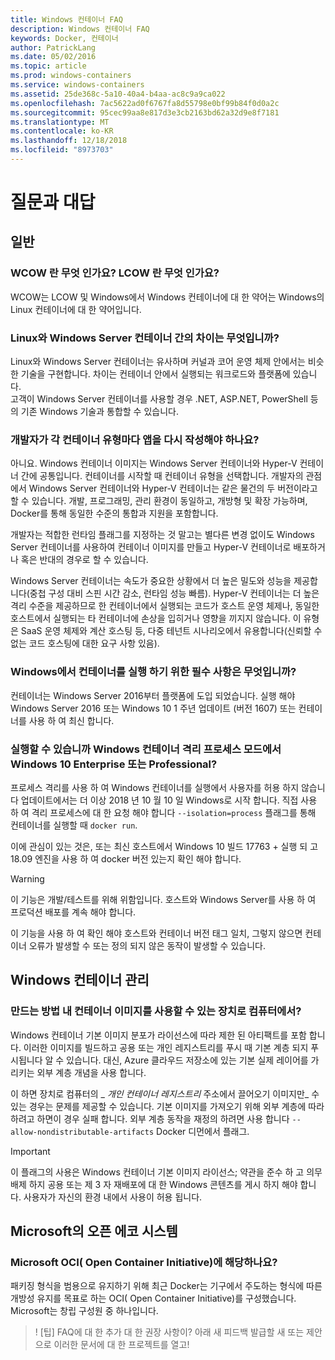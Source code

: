 ```yaml
---
title: Windows 컨테이너 FAQ
description: Windows 컨테이너 FAQ
keywords: Docker, 컨테이너
author: PatrickLang
ms.date: 05/02/2016
ms.topic: article
ms.prod: windows-containers
ms.service: windows-containers
ms.assetid: 25de368c-5a10-40a4-b4aa-ac8c9a9ca022
ms.openlocfilehash: 7ac5622ad0f6767fa8d55798e0bf99b84f0d0a2c
ms.sourcegitcommit: 95cec99aa8e817d3e3cb2163bd62a32d9e8f7181
ms.translationtype: MT
ms.contentlocale: ko-KR
ms.lasthandoff: 12/18/2018
ms.locfileid: "8973703"
---
```

# <a name="frequently-asked-questions"></a>질문과 대답

## <a name="general"></a>일반

### <a name="what-is-wcow-what-is-lcow"></a>WCOW 란 무엇 인가요? LCOW 란 무엇 인가요?

WCOW는 LCOW 및 Windows에서 Windows 컨테이너에 대 한 약어는 Windows의 Linux 컨테이너에 대 한 약어입니다.

### <a name="what-is-the-difference-between-linux-and-windows-server-containers"></a>Linux와 Windows Server 컨테이너 간의 차이는 무엇입니까?

Linux와 Windows Server 컨테이너는 유사하며 커널과 코어 운영 체제 안에서는 비슷한 기술을 구현합니다. 차이는 컨테이너 안에서 실행되는 워크로드와 플랫폼에 있습니다.  
고객이 Windows Server 컨테이너를 사용할 경우 .NET, ASP.NET, PowerShell 등의 기존 Windows 기술과 통합할 수 있습니다.

### <a name="as-a-developer-do-i-have-to-re-write-my-app-for-each-type-of-container"></a>개발자가 각 컨테이너 유형마다 앱을 다시 작성해야 하나요?

아니요. Windows 컨테이너 이미지는 Windows Server 컨테이너와 Hyper-V 컨테이너 간에 공통입니다. 컨테이너를 시작할 때 컨테이너 유형을 선택합니다. 개발자의 관점에서 Windows Server 컨테이너와 Hyper-V 컨테이너는 같은 물건의 두 버전이라고 할 수 있습니다. 개발, 프로그래밍, 관리 환경이 동일하고, 개방형 및 확장 가능하며, Docker를 통해 동일한 수준의 통합과 지원을 포함합니다. 

개발자는 적합한 런타임 플래그를 지정하는 것 말고는 별다른 변경 없이도 Windows Server 컨테이너를 사용하여 컨테이너 이미지를 만들고 Hyper-V 컨테이너로 배포하거나 혹은 반대의 경우로 할 수 있습니다.

Windows Server 컨테이너는 속도가 중요한 상황에서 더 높은 밀도와 성능을 제공합니다(중첩 구성 대비 스핀 시간 감소, 런타임 성능 빠름). Hyper-V 컨테이너는 더 높은 격리 수준을 제공하므로 한 컨테이너에서 실행되는 코드가 호스트 운영 체제나, 동일한 호스트에서 실행되는 타 컨테이너에 손상을 입히거나 영향을 끼지지 않습니다. 이 유형은 SaaS 운영 체제와 계산 호스팅 등, 다중 테넌트 시나리오에서 유용합니다(신뢰할 수 없는 코드 호스팅에 대한 요구 사항 있음).

### <a name="what-are-the-prerequisites-for-running-containers-on-windows"></a>Windows에서 컨테이너를 실행 하기 위한 필수 사항은 무엇입니까?

컨테이너는 Windows Server 2016부터 플랫폼에 도입 되었습니다. 실행 해야 Windows Server 2016 또는 Windows 10 1 주년 업데이트 (버전 1607) 또는 컨테이너를 사용 하 여 최신 합니다.

### <a name="can-i-run-windows-containers-in-process-isolated-mode-on-windows-10-enterprise-or-professional"></a>실행할 수 있습니까 Windows 컨테이너 격리 프로세스 모드에서 Windows 10 Enterprise 또는 Professional?

프로세스 격리를 사용 하 여 Windows 컨테이너를 실행에서 사용자를 허용 하지 않습니다 업데이트에서는 더 이상 2018 년 10 월 10 일 Windows로 시작 합니다. 직접 사용 하 여 격리 프로세스에 대 한 요청 해야 합니다 `--isolation=process` 플래그를 통해 컨테이너를 실행할 때 `docker run`.

이에 관심이 있는 것은, 또는 최신 호스트에서 Windows 10 빌드 17763 + 실행 되 고 18.09 엔진을 사용 하 여 docker 버전 있는지 확인 해야 합니다.

> [!WARNING]
> 이 기능은 개발/테스트를 위해 위함입니다. 호스트와 Windows Server를 사용 하 여 프로덕션 배포를 계속 해야 합니다.
>
> 이 기능을 사용 하 여 확인 해야 호스트와 컨테이너 버전 태그 일치, 그렇지 않으면 컨테이너 오류가 발생할 수 또는 정의 되지 않은 동작이 발생할 수 있습니다.

## <a name="windows-container-management"></a>Windows 컨테이너 관리

### <a name="how-do-i-make-my-container-images-available-on-air-gapped-machines"></a>만드는 방법 내 컨테이너 이미지를 사용할 수 있는 장치로 컴퓨터에서?

Windows 컨테이너 기본 이미지 분포가 라이선스에 따라 제한 된 아티팩트를 포함 합니다. 이러한 이미지를 빌드하고 공용 또는 개인 레지스트리를 푸시 때 기본 계층 되지 푸시됩니다 알 수 있습니다. 대신, Azure 클라우드 저장소에 있는 기본 실제 레이어를 가리키는 외부 계층 개념을 사용 합니다.

이 하면 장치로 컴퓨터의 _ _개인 컨테이너 레지스트리_ 주소에서 끌어오기 이미지만_ 수 있는 경우는 문제를 제공할 수 있습니다. 기본 이미지를 가져오기 위해 외부 계층에 따라 하려고 하면이 경우 실패 합니다. 외부 계층 동작을 재정의 하려면 사용 합니다 `--allow-nondistributable-artifacts` Docker 디먼에서 플래그.

> [!IMPORTANT]
> 이 플래그의 사용은 Windows 컨테이너 기본 이미지 라이선스; 약관을 준수 하 고 의무 배제 하지 공용 또는 제 3 자 재배포에 대 한 Windows 콘텐츠를 게시 하지 해야 합니다. 사용자가 자신의 환경 내에서 사용이 허용 됩니다.

## <a name="microsofts-open-ecosystem"></a>Microsoft의 오픈 에코 시스템

### <a name="is-microsoft-participating-in-the-open-container-initiative-oci"></a>Microsoft OCI( Open Container Initiative)에 해당하나요?

패키징 형식을 범용으로 유지하기 위해 최근 Docker는 기구에서 주도하는 형식에 따른 개방성 유지를 목표로 하는 OCI( Open Container Initiative)를 구성했습니다. Microsoft는 창립 구성원 중 하나입니다.

> ! [팁] FAQ에 대 한 추가 대 한 권장 사항이? 아래 새 피드백 발급할 새 또는 제안으로 이러한 문서에 대 한 프로젝트를 열고!
